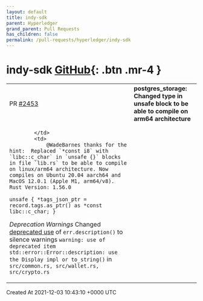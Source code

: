 ```yaml
---
layout: default
title: indy-sdk
parent: Hyperledger
grand_parent: Pull Requests
has_children: false
permalink: /pull-requests/hyperledger/indy-sdk
---
```


# indy-sdk <span class="fs-3 right-align">[GitHub](https://github.com/hyperledger/indy-sdk){: .btn .mr-4 }</span>


<div>
    <table>
        <tr>
            <td>
                PR <a href="https://github.com/hyperledger/indy-sdk/pull/2453" class=".btn">#2453</a>
            </td>
            <td>
                <b>
                    postgres_storage: Changed type in unsafe block to be able to compile on arm64 architecture 
                </b>
            </td>
        </tr>
        <tr>
            <td>
                
            </td>
            <td>
                @WadeBarnes thanks for the hint:  Replaced `*const i8` with `libc::c_char` in `unsafe {}` blocks in file `lib.rs` to be able to compile on linux/arm64 architecture. Now compiles on Ubuntu 20.04 aarch64 and MacOS 12.0.1 (Apple M1, arm64/v8). Rust Version: 1.56.0

`unsafe { *tags_json_ptr = record.tags.as_ptr() as *const libc::c_char; }`

*Deprecation Warnings*
Changed [deprecated use](https://blog.rust-lang.org/2020/03/12/Rust-1.42.html#errordescription-is-deprecated) of `err.description()` to silence warnings
`warning: use of deprecated item std::error::Error::description: use the Display impl or to_string()`
 in `src/common.rs, src/wallet.rs, src/crypto.rs`
            </td>
        </tr>
    </table>
    <div class="right-align">
        Created At 2021-12-03 10:43:10 +0000 UTC
    </div>
</div>

